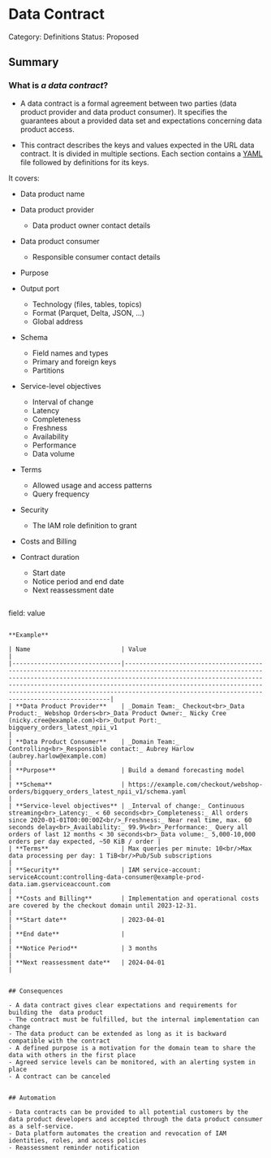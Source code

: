 # Data Contract

Category: Definitions
Status: Proposed

## Summary

### What is _a data contract_?
* A data contract is a formal agreement between two parties (data product provider and data product consumer).
It specifies the guarantees about a provided data set and expectations concerning data product access.

* This contract describes the keys and values expected in the URL data contract. It is divided in multiple sections. Each section contains a [YAML](https://www.redhat.com/en/topics/automation/what-is-yaml) file followed by definitions for its keys.


It covers:

* Data product name
* Data product provider
  * Data product owner contact details
* Data product consumer
  * Responsible consumer contact details
* Purpose
* Output port
  * Technology (files, tables, topics)
  * Format (Parquet, Delta, JSON, ...)
  * Global address
* Schema
  * Field names and types
  * Primary and foreign keys
  * Partitions
* Service-level objectives
  * Interval of change
  * Latency
  * Completeness
  * Freshness
  * Availability
  * Performance
  * Data volume
* Terms
  * Allowed usage and access patterns
  * Query frequency
* Security
  * The IAM role definition to grant
* Costs and Billing
* Contract duration
  * Start date
  * Notice period and end date
  * Next reassessment date
 
  ```YAML
field: value
  ```

**Example**

| Name                         | Value                                                                                                                                                                                                                                                                                                                                                    |
|------------------------------|----------------------------------------------------------------------------------------------------------------------------------------------------------------------------------------------------------------------------------------------------------------------------------------------------------------------------------------------------------|
| **Data Product Provider**    | _Domain Team:_ Checkout<br>_Data Product:_ Webshop Orders<br>_Data Product Owner:_ Nicky Cree (nicky.cree@example.com)<br>_Output Port:_ bigquery_orders_latest_npii_v1                                                                                                                                                                                  |
| **Data Product Consumer**    | _Domain Team:_ Controlling<br>_Responsible contact:_ Aubrey Harlow (aubrey.harlow@example.com)                                                                                                                                                                                                                                                           |
| **Purpose**                  | Build a demand forecasting model                                                                                                                                                                                                                                                                                                                         |
| **Schema**                   | https://example.com/checkout/webshop-orders/bigquery_orders_latest_npii_v1/schema.yaml                                                                                                                                                                                                                                                                   |
| **Service-level objectives** | _Interval of change:_ Continuous streaming<br>_Latency:_ < 60 seconds<br>_Completeness:_ All orders since 2020-01-01T00:00:00Z<br/>_Freshness:_ Near real time, max. 60 seconds delay<br>_Availability:_ 99.9%<br>_Performance:_ Query all orders of last 12 months < 30 seconds<br>_Data volume:_ 5,000-10,000 orders per day expected, ~50 KiB / order |
| **Terms**                    | Max queries per minute: 10<br/>Max data processing per day: 1 TiB<br/>Pub/Sub subscriptions                                                                                                                                                                                                                                                              |
| **Security**                 | IAM service-account: serviceAccount:controlling-data-consumer@example-prod-data.iam.gserviceaccount.com                                                                                                                                                                                                                                                  |
| **Costs and Billing**        | Implementation and operational costs are covered by the checkout domain until 2023-12-31.                                                                                                                                                                                                                                                                |
| **Start date**               | 2023-04-01                                                                                                                                                                                                                                                                                                                                               |
| **End date**                 |                                                                                                                                                                                                                                                                                                                                                          |
| **Notice Period**            | 3 months                                                                                                                                                                                                                                                                                                                                                 |
| **Next reassessment date**   | 2024-04-01                                                                                                                                                                                                                                                                                                                                               | 


## Consequences

- A data contract gives clear expectations and requirements for building the  data product
- The contract must be fulfilled, but the internal implementation can change
- The data product can be extended as long as it is backward compatible with the contract
- A defined purpose is a motivation for the domain team to share the data with others in the first place
- Agreed service levels can be monitored, with an alerting system in place
- A contract can be canceled 


## Automation

- Data contracts can be provided to all potential customers by the data product developers and accepted through the data product consumer as a self-service. 
- Data platform automates the creation and revocation of IAM identities, roles, and access policies
- Reassessment reminder notification
